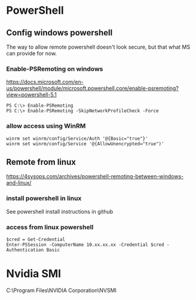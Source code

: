 # PowerShell

## Config windows powershell
The way to allow remote powershell doesn't look secure, but that what MS can provide for now.

### Enable-PSRemoting on windows
https://docs.microsoft.com/en-us/powershell/module/microsoft.powershell.core/enable-psremoting?view=powershell-5.1

    PS C:\> Enable-PSRemoting
    PS C:\> Enable-PSRemoting -SkipNetworkProfileCheck -Force

### allow access using WinRM

    winrm set winrm/config/Service/Auth '@{Basic="true"}'
    winrm set winrm/config/Service '@{AllowUnencrypted="true")'

## Remote from linux
https://4sysops.com/archives/powershell-remoting-between-windows-and-linux/
### install powershell in linux
See powershell install instructions in github

### access from linux powershell
    $cred = Get-Credential
    Enter-PSSession -ComputerName 10.xx.xx.xx -Credential $cred -Authentication Basic


# Nvidia SMI

C:\Program Files\NVIDIA Corporation\NVSMI
